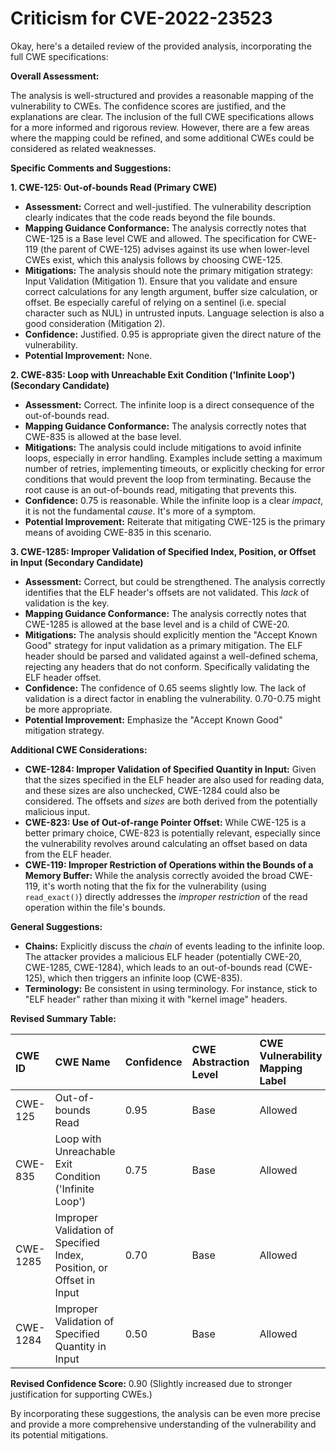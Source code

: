 # Criticism for CVE-2022-23523

Okay, here's a detailed review of the provided analysis, incorporating the full CWE specifications:

**Overall Assessment:**

The analysis is well-structured and provides a reasonable mapping of the vulnerability to CWEs. The confidence scores are justified, and the explanations are clear. The inclusion of the full CWE specifications allows for a more informed and rigorous review. However, there are a few areas where the mapping could be refined, and some additional CWEs could be considered as related weaknesses.

**Specific Comments and Suggestions:**

**1. CWE-125: Out-of-bounds Read (Primary CWE)**

*   **Assessment:** Correct and well-justified. The vulnerability description clearly indicates that the code reads beyond the file bounds.
*   **Mapping Guidance Conformance:**  The analysis correctly notes that CWE-125 is a Base level CWE and allowed.  The specification for CWE-119 (the parent of CWE-125) advises against its use when lower-level CWEs exist, which this analysis follows by choosing CWE-125.
*   **Mitigations:** The analysis should note the primary mitigation strategy: Input Validation (Mitigation 1). Ensure that you validate and ensure correct calculations for any length argument, buffer size calculation, or offset. Be especially careful of relying on a sentinel (i.e. special character such as NUL) in untrusted inputs. Language selection is also a good consideration (Mitigation 2).
*   **Confidence:** Justified. 0.95 is appropriate given the direct nature of the vulnerability.
*   **Potential Improvement:** None.

**2. CWE-835: Loop with Unreachable Exit Condition ('Infinite Loop') (Secondary Candidate)**

*   **Assessment:** Correct. The infinite loop is a direct consequence of the out-of-bounds read.
*   **Mapping Guidance Conformance:** The analysis correctly notes that CWE-835 is allowed at the base level.
*   **Mitigations:** The analysis could include mitigations to avoid infinite loops, especially in error handling. Examples include setting a maximum number of retries, implementing timeouts, or explicitly checking for error conditions that would prevent the loop from terminating.  Because the root cause is an out-of-bounds read, mitigating that prevents this.
*   **Confidence:** 0.75 is reasonable. While the infinite loop is a clear *impact*, it is not the fundamental *cause*.  It's more of a symptom.
*   **Potential Improvement:** Reiterate that mitigating CWE-125 is the primary means of avoiding CWE-835 in this scenario.

**3. CWE-1285: Improper Validation of Specified Index, Position, or Offset in Input (Secondary Candidate)**

*   **Assessment:** Correct, but could be strengthened. The analysis correctly identifies that the ELF header's offsets are not validated. This *lack* of validation is the key.
*   **Mapping Guidance Conformance:** The analysis correctly notes that CWE-1285 is allowed at the base level and is a child of CWE-20.
*   **Mitigations:** The analysis should explicitly mention the "Accept Known Good" strategy for input validation as a primary mitigation. The ELF header should be parsed and validated against a well-defined schema, rejecting any headers that do not conform. Specifically validating the ELF header offset.
*   **Confidence:** The confidence of 0.65 seems slightly low. The lack of validation is a direct factor in enabling the vulnerability. 0.70-0.75 might be more appropriate.
*   **Potential Improvement:** Emphasize the "Accept Known Good" mitigation strategy.

**Additional CWE Considerations:**

*   **CWE-1284: Improper Validation of Specified Quantity in Input:** Given that the sizes specified in the ELF header are also used for reading data, and these sizes are also unchecked, CWE-1284 could also be considered. The offsets and *sizes* are both derived from the potentially malicious input.
*   **CWE-823: Use of Out-of-range Pointer Offset:** While CWE-125 is a better primary choice, CWE-823 is potentially relevant, especially since the vulnerability revolves around calculating an offset based on data from the ELF header.
*   **CWE-119: Improper Restriction of Operations within the Bounds of a Memory Buffer:** While the analysis correctly avoided the broad CWE-119, it's worth noting that the fix for the vulnerability (using `read_exact()`) directly addresses the *improper restriction* of the read operation within the file's bounds.

**General Suggestions:**

*   **Chains:**  Explicitly discuss the *chain* of events leading to the infinite loop. The attacker provides a malicious ELF header (potentially CWE-20, CWE-1285, CWE-1284), which leads to an out-of-bounds read (CWE-125), which then triggers an infinite loop (CWE-835).
*   **Terminology:**  Be consistent in using terminology. For instance, stick to "ELF header" rather than mixing it with "kernel image" headers.

**Revised Summary Table:**

| CWE ID  | CWE Name                                                        | Confidence | CWE Abstraction Level | CWE Vulnerability Mapping Label | CWE-Vulnerability Mapping Notes                       |
| :------- | :-------------------------------------------------------------- | :--------- | :-------------------- | :------------------------------ | :---------------------------------------------------- |
| CWE-125   | Out-of-bounds Read                                              | 0.95       | Base                  | Allowed                        | Primary CWE                                           |
| CWE-835   | Loop with Unreachable Exit Condition ('Infinite Loop')           | 0.75       | Base                  | Allowed                        | Secondary Candidate - Impact                          |
| CWE-1285  | Improper Validation of Specified Index, Position, or Offset in Input | 0.70       | Base                  | Allowed                        | Secondary Candidate - Contributing Factor            |
| CWE-1284  | Improper Validation of Specified Quantity in Input             | 0.50       | Base                  | Allowed                        | Tertiary Candidate - Contributing Factor            |

**Revised Confidence Score:** 0.90 (Slightly increased due to stronger justification for supporting CWEs.)

By incorporating these suggestions, the analysis can be even more precise and provide a more comprehensive understanding of the vulnerability and its potential mitigations.